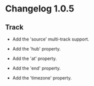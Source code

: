 # Changelog 1.0.5

## Track

- Add the 'source' multi-track support.

- Add the 'hub' property.

- Add the 'at' property.

- Add the 'end' property.

- Add the 'timezone' property.
